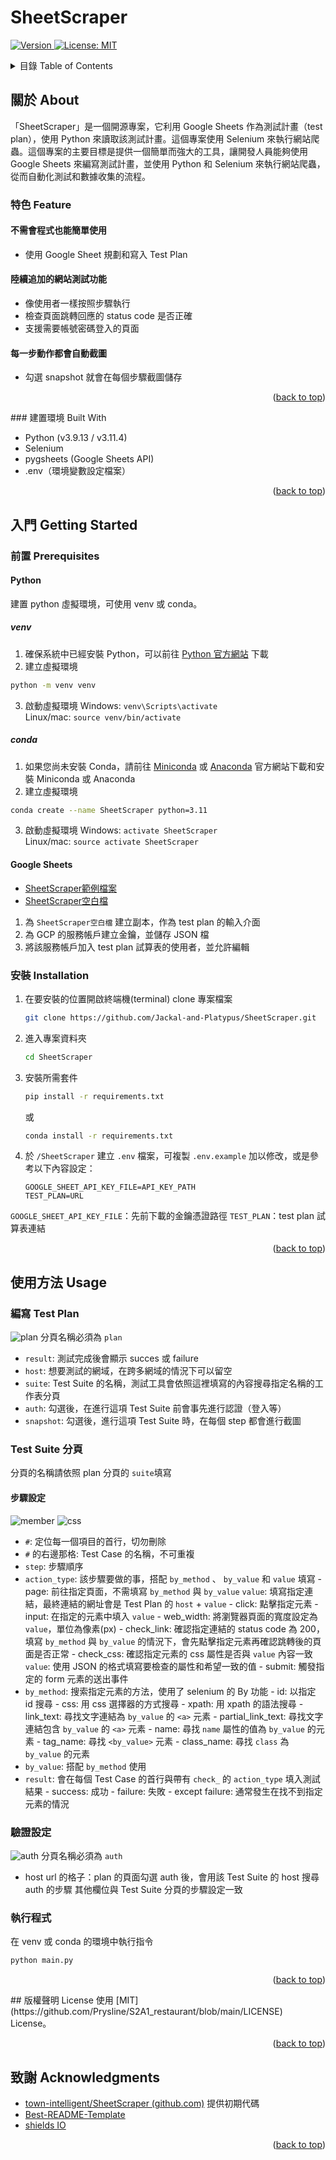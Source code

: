 
# SheetScraper
<div id="top"></div>
<div id="top">
<p>
  <a href="https://github.com/Jackal-and-Platypus/SheetScraper" target="_blank">
  <img alt="Version" src="https://img.shields.io/badge/version-0.1.0-blue.svg?cacheSeconds=2592000" />
  </a>
  <a href="https://github.com/Jackal-and-Platypus/SheetScraper/blob/main/LICENSE" target="_blank">
    <img alt="License: MIT" src="https://img.shields.io/github/license/Jackal-and-Platypus/SheetScraper.svg" />
  </a>
</p>
</div>
<!-- TABLE OF CONTENTS -->
<details>
  <summary>目錄 Table of Contents</summary>
  <ol>
    <li>
      <a href="#關於-about">關於 About</a>
      <ul>
        <li><a href="#特色-Feature">特色 Feature</a></li>
        <li><a href="#截圖-Screenshot">截圖 Screenshot</a></li>
        <li><a href="#建置環境-built-with">建置環境 Built With</a></li>
      </ul>
    </li>
    <li>
      <a href="#入門-getting-started">入門 Getting Started</a>
      <ul>
        <li><a href="#前置-prerequisites">前置 Prerequisites</a></li>
        <li><a href="#安裝-installation">安裝 Installation</a></li>
      </ul>
    </li>
    <li><a href="#使用方法-usage">使用方法 Usage</a></li>
    <li><a href="#版權聲明-license">版權聲明 License</a></li>
    <li><a href="#致謝-acknowledgments">致謝 Acknowledgments</a></li>
  </ol>
</details>


<!-- ABOUT THE PROJECT -->
## 關於 About

「SheetScraper」是一個開源專案，它利用 Google Sheets 作為測試計畫（test plan），使用 Python 來讀取該測試計畫。這個專案使用 Selenium 來執行網站爬蟲。這個專案的主要目標是提供一個簡單而強大的工具，讓開發人員能夠使用 Google Sheets 來編寫測試計畫，並使用 Python 和 Selenium 來執行網站爬蟲，從而自動化測試和數據收集的流程。

### 特色 Feature

#### 不需會程式也能簡單使用
- 使用 Google Sheet 規劃和寫入 Test Plan

#### 陸續追加的網站測試功能
- 像使用者一樣按照步驟執行
- 檢查頁面跳轉回應的 status code 是否正確
- 支援需要帳號密碼登入的頁面

#### 每一步動作都會自動截圖
- 勾選 snapshot 就會在每個步驟截圖儲存

<p align="right">(<a href="#top">back to top</a>)</p>
### 建置環境 Built With

- Python (v3.9.13 / v3.11.4)
- Selenium
- pygsheets (Google Sheets API)
- .env（環境變數設定檔案）

<p align="right">(<a href="#top">back to top</a>)</p>


<!-- GETTING STARTED -->
## 入門 Getting Started
### 前置 Prerequisites
#### Python
建置 python 虛擬環境，可使用 venv 或 conda。
##### venv
1. 確保系統中已經安裝 Python，可以前往 [Python 官方網站](https://www.python.org/downloads/) 下載
2. 建立虛擬環境
```sh
python -m venv venv
```
3. 啟動虛擬環境
   Windows: `venv\Scripts\activate`  
   Linux/mac: `source venv/bin/activate`
##### conda
1. 如果您尚未安裝 Conda，請前往 [Miniconda](https://docs.conda.io/en/latest/miniconda.html) 或 [Anaconda](https://www.anaconda.com/products/distribution) 官方網站下載和安裝 Miniconda 或 Anaconda
2. 建立虛擬環境
```sh
conda create --name SheetScraper python=3.11
```
3. 啟動虛擬環境
Windows: `activate SheetScraper`  
Linux/mac: `source activate SheetScraper`
#### Google Sheets
- [SheetScraper範例檔案](https://docs.google.com/spreadsheets/d/1zApqpIVTjPxquOjgaAsloD7UOvbJFh9R0KOJja9DXAw/edit?usp=sharing)
- [SheetScraper空白檔](https://docs.google.com/spreadsheets/d/1sJArDVQRs206BWaUaaAlEyffMFvwyRonkjHyJhaEfCg/edit?usp=sharing)

1. 為 `SheetScraper空白檔` 建立副本，作為 test plan 的輸入介面
2. 為 GCP 的服務帳戶建立金鑰，並儲存 JSON 檔
3. 將該服務帳戶加入 test plan 試算表的使用者，並允許編輯
 

### 安裝 Installation

1. 在要安裝的位置開啟終端機(terminal) clone 專案檔案
   ```sh
   git clone https://github.com/Jackal-and-Platypus/SheetScraper.git
   ```

2. 進入專案資料夾
   ```sh
   cd SheetScraper
   ```

3. 安裝所需套件
   ```sh
   pip install -r requirements.txt
   ```
   或
   ```sh
   conda install -r requirements.txt
   ```

4. 於 `/SheetScraper` 建立 `.env` 檔案，可複製 `.env.example` 加以修改，或是參考以下內容設定：
   ```
   GOOGLE_SHEET_API_KEY_FILE=API_KEY_PATH  
   TEST_PLAN=URL
   ```
`GOOGLE_SHEET_API_KEY_FILE`：先前下載的金鑰憑證路徑
`TEST_PLAN`：test plan 試算表連結

<p align="right">(<a href="#top">back to top</a>)</p>

<!-- USAGE -->
## 使用方法 Usage
### 編寫 Test Plan
![plan](https://github.com/Jackal-and-Platypus/SheetScraper/blob/main/public/images/plan.png)
分頁名稱必須為 `plan`
- `result`: 測試完成後會顯示 succes 或 failure
- `host`: 想要測試的網域，在跨多網域的情況下可以留空
- `suite`: Test Suite 的名稱，測試工具會依照這裡填寫的內容搜尋指定名稱的工作表分頁
- `auth`: 勾選後，在進行這項 Test Suite 前會事先進行認證（登入等）
- `snapshot`: 勾選後，進行這項 Test Suite 時，在每個 step 都會進行截圖

### Test Suite 分頁
分頁的名稱請依照 plan 分頁的 `suite`填寫
#### 步驟設定
![member](https://github.com/Jackal-and-Platypus/SheetScraper/blob/main/public/images/members.png)
![css](https://github.com/Jackal-and-Platypus/SheetScraper/blob/main/public/images/css_step.png)
- `#`: 定位每一個項目的首行，切勿刪除
- `#` 的右邊那格: Test Case 的名稱，不可重複
- `step`: 步驟順序
- `action_type`: 該步驟要做的事，搭配 `by_method` 、 `by_value` 和 `value` 填寫
	  - page: 前往指定頁面，不需填寫 `by_method` 與 `by_value`
	    `value`: 填寫指定連結，最終連結的網址會是 Test Plan 的 `host` + `value`
	  - click: 點擊指定元素
	  - input: 在指定的元素中填入 `value`
	  - web_width: 將瀏覽器頁面的寬度設定為 `value`，單位為像素(px)
	  - check_link: 確認指定連結的 status code 為 200，填寫 `by_method` 與 `by_value` 的情況下，會先點擊指定元素再確認跳轉後的頁面是否正常
	  - check_css: 確認指定元素的 css 屬性是否與 `value` 內容一致
	    `value`: 使用 JSON 的格式填寫要檢查的屬性和希望一致的值
	  - submit: 觸發指定的 form 元素的送出事件
- `by_method`: 搜索指定元素的方法，使用了 selenium 的 By 功能
	  - id: 以指定 id 搜尋
	  - css: 用 css 選擇器的方式搜尋
	  - xpath: 用 xpath 的語法搜尋
	  - link_text: 尋找文字連結為 `by_value` 的 `<a>` 元素
	  - partial_link_text: 尋找文字連結包含 `by_value` 的 `<a>` 元素
	  - name: 尋找 `name` 屬性的值為 `by_value` 的元素
	  - tag_name: 尋找 `<by_value>` 元素 
	  - class_name: 尋找 `class` 為 `by_value` 的元素
- `by_value`: 搭配 `by_method` 使用
- `result`: 會在每個 Test Case 的首行與帶有 `check_` 的 `action_type` 填入測試結果
	  - success: 成功
	  - failure: 失敗
	  - except failure: 通常發生在找不到指定元素的情況

### 驗證設定
![auth](https://github.com/Jackal-and-Platypus/SheetScraper/blob/main/public/images/auth.png)
分頁名稱必須為 `auth`
- host url 的格子：plan 的頁面勾選 auth 後，會用該 Test Suite 的 host 搜尋 auth 的步驟
其他欄位與 Test Suite 分頁的步驟設定一致

### 執行程式
在 venv 或 conda 的環境中執行指令
```sh
python main.py
```

<p align="right">(<a href="#top">back to top</a>)</p>
<!-- LICENSE -->
## 版權聲明 License
使用 [MIT](https://github.com/Prysline/S2A1_restaurant/blob/main/LICENSE) License。

<p align="right">(<a href="#top">back to top</a>)</p>


<!-- ACKNOWLEDGMENTS -->
## 致謝 Acknowledgments
* [town-intelligent/SheetScraper (github.com)](https://github.com/town-intelligent/SheetScraper) 提供初期代碼
* [Best-README-Template](https://github.com/othneildrew/Best-README-Template)
* [shields IO](https://shields.io/)

<p align="right">(<a href="#top">back to top</a>)</p>

